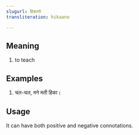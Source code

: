 ```yaml
---
slugurl: हिकाणो
transliteration: hikaano

---
```


## Meaning

1. to teach

## Examples

1. चल-चल, मने मती हिका।

## Usage

It can have both positive and negative connotations. 
